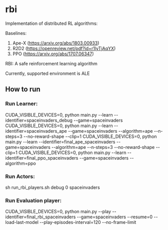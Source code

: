 # rbi
Implementation of distributed RL algorithms:

Baselines:
1. Ape-X (https://arxiv.org/abs/1803.00933)
2. R2D2 (https://openreview.net/pdf?id=r1lyTjAqYX)
3. PPO (https://arxiv.org/abs/1707.06347)

RBI:
A safe reinforcement learning algorithm 

Currently, supported environment is ALE
## How to run

### Run Learner:

CUDA_VISIBLE_DEVICES=0, python main.py --learn --identifier=spaceinvaders_debug --game=spaceinvaders
CUDA_VISIBLE_DEVICES=0, python main.py --learn --identifier=spaceinvaders_ape --game=spaceinvaders --algorithm=ape --n-steps=3 --no-reward-shape --clip=1
CUDA_VISIBLE_DEVICES=0, python main.py --learn --identifier=final_ape_spaceinvaders --game=spaceinvaders --algorithm=ape --n-steps=3 --no-reward-shape --clip=1
CUDA_VISIBLE_DEVICES=0, python main.py --learn --identifier=final_ppo_spaceinvaders --game=spaceinvaders --algorithm=ppo

### Run Actors:

sh run_rbi_players.sh debug 0 spaceinvaders

### Run Evaluation player:

CUDA_VISIBLE_DEVICES=0, python main.py --play --identifier=final_rbi_spaceinvaders --game=spaceinvaders --resume=0 --load-last-model --play-episodes-interval=120 --no-frame-limit


